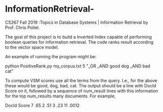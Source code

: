 # InformationRetrieval-
CS267 Fall 2019 :Topics in Database Systems | Information Retrieval by Prof. Chris Pollet.


The goal of this project is to build a Inverted Index capable of performing boolean queries for information retrieval.
The code ranks result according to the vector space model. 


An example of running the program might be:

python PositiveRank.py my_corpus.txt 5 "_OR _AND good dog _AND bad cat"

To compute VSM scores use all the terms from the query. I.e., for the above these would be good, dog, bad, cat.
The output should be a line with DocId Score on it, followed by a sequence of num_result lines with this information for the top num_results many documents.
For example,

DocId Score
7 .65
2 .51
3 .23
11 .0012

